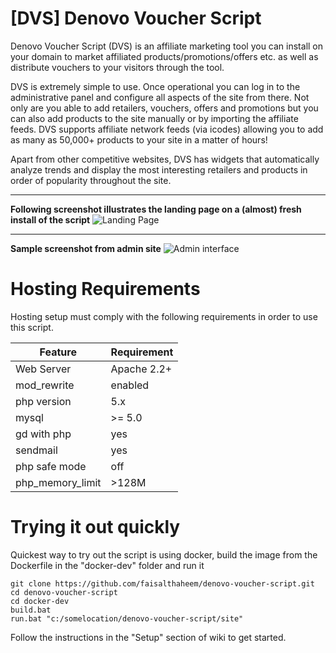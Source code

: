 # [DVS] Denovo Voucher Script
Denovo Voucher Script (DVS) is an affiliate marketing tool you can install on your domain to market affiliated products/promotions/offers etc. as well as distribute vouchers to your visitors through the tool.

DVS is extremely simple to use. Once operational you can log in to the administrative panel and configure all aspects of the site from there. Not only are you able to add retailers, vouchers, offers and promotions but you can also add products to the site manually or by importing the affiliate feeds. DVS supports affiliate network feeds (via icodes) allowing you to add as many as 50,000+ products to your site in a matter of hours!

Apart from other competitive websites, DVS has widgets that automatically analyze trends and display the most interesting retailers and products in order of popularity throughout the site.


----------
**Following screenshot illustrates the landing page on a (almost) fresh install of the script**
![Landing Page](https://rawgit.com/faisalthaheem/denovo-voucher-script/master/docs/home-page.png)


----------
**Sample screenshot from admin site**
![Admin interface](https://rawgit.com/faisalthaheem/denovo-voucher-script/master/docs/bo.codes.png)

# Hosting Requirements

Hosting setup must comply with the following requirements in order to use this script.

Feature|Requirement
-------|-----------
Web Server|Apache 2.2+
mod_rewrite|enabled
php version | 5.x
mysql | &gt;= 5.0
gd with php|yes
sendmail|yes
php safe mode|off
php_memory_limit| &gt;128M

# Trying it out quickly
Quickest way to try out the script is using docker, build the image from the Dockerfile in the "docker-dev" folder and run it

    git clone https://github.com/faisalthaheem/denovo-voucher-script.git
    cd denovo-voucher-script
    cd docker-dev
    build.bat
    run.bat "c:/somelocation/denovo-voucher-script/site"

Follow the instructions in the "Setup" section of wiki to get started.
